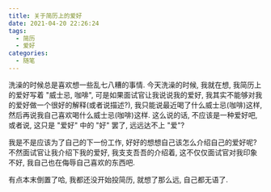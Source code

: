 ```yaml
---
title: 关于简历上的爱好
date: 2021-04-20 22:26:24
tags: 
  - 简历
  - 爱好
categories: 
  - 随笔
---
```


洗澡的时候总是喜欢想一些乱七八糟的事情. 今天洗澡的时候, 我就在想, 我简历上的爱好写着 "威士忌, 咖啡", 可是如果面试官让我说说我的爱好, 我其实不能够对我的爱好做一个很好的解释(或者说描述?), 我只能说最近喝了什么威士忌(咖啡)这样, 然后再说我自己喜欢喝什么威士忌(咖啡)这样. 这么说的话, 不应该是一种爱好吧, 或者说, 这只是 "爱好" 中的 "好" 罢了, 远远达不上 "爱"?

我是不是应该为了自己的下一份工作, 好好的想想自己该怎么介绍自己的爱好呢? 不然面试官让我介绍下我的爱好, 我支支吾吾的介绍着, 这不仅仅面试官对我印象不好, 我自己也在侮辱自己喜欢的东西吧.

有点本末倒置了哈, 我都还没开始投简历, 就想了那么远, 自己都无语了.
